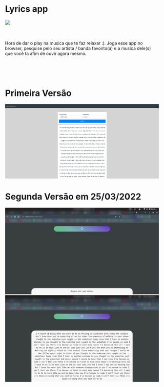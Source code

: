 # Lyrics app

<img src="http://giphygifs.s3.amazonaws.com/media/4oMoIbIQrvCjm/giphy.gif"/>

<br>
<br>
<br>

Hora de dar o play na musica que te faz relaxar :). Joga esse app no browser, pesquise pelo seu artista / banda favorito(a) e a musica dele(s) que você ta afim de ouvir agora mesmo.

<br>
<br>
<br>

# Primeira Versão
<img src="./assets/img/screenshots/app.png" />


# Segunda Versão em 25/03/2022
<img src="./assets/img/screenshots/v2-1.png" />
<img src="./assets/img/screenshots/v2-2.png" />
